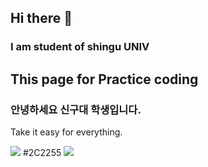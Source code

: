 ## Hi there 👋


### I am student of shingu UNIV 
## This page for Practice coding 
###  안녕하세요 신구대 학생입니다.
Take it easy for everything.

<img src="https://img.shields.io/badge/Python-3776AB?style=for-the-badge&logo=Python&logoColor=white">
#2C2255
<img src="https://img.shields.io/badge/EclipseIDE-2C2255?style=for-the-badge&logo=EclipseIDE&logoColor=white">
